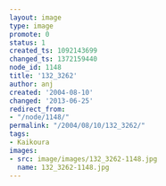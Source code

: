 ```yaml
---
layout: image
type: image
promote: 0
status: 1
created_ts: 1092143699
changed_ts: 1372159440
node_id: 1148
title: '132_3262'
author: anj
created: '2004-08-10'
changed: '2013-06-25'
redirect_from:
- "/node/1148/"
permalink: "/2004/08/10/132_3262/"
tags:
- Kaikoura
images:
- src: image/images/132_3262-1148.jpg
  name: 132_3262-1148.jpg
---
```


